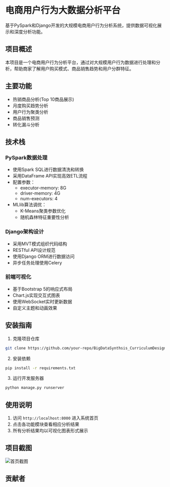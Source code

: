 # 电商用户行为大数据分析平台

基于PySpark和Django开发的大规模电商用户行为分析系统，提供数据可视化展示和深度分析功能。

## 项目概述

本项目是一个电商用户行为分析平台，通过对大规模用户行为数据进行处理和分析，帮助商家了解用户购买模式、商品销售趋势和用户分群特征。

## 主要功能

- 热销商品分析(Top 10商品展示)
- 月度购买趋势分析
- 用户行为聚类分析
- 商品销售预测
- 转化漏斗分析

## 技术栈

### PySpark数据处理
- 使用Spark SQL进行数据清洗和转换
- 采用DataFrame API实现高效ETL流程
- 配置参数：
  - executor-memory: 8G
  - driver-memory: 4G
  - num-executors: 4
- MLlib算法调优：
  - K-Means聚类参数优化
  - 随机森林特征重要性分析

### Django架构设计
- 采用MVT模式组织代码结构
- RESTful API设计规范
- 使用Django ORM进行数据访问
- 异步任务处理使用Celery

### 前端可视化
- 基于Bootstrap 5的响应式布局
- Chart.js实现交互式图表
- 使用WebSocket实时更新数据
- 自定义主题和动画效果

## 安装指南

1. 克隆项目仓库
```bash
git clone https://github.com/your-repo/BigDataSynthsis_CurriculumDesign.git
```

2. 安装依赖
```bash
pip install -r requirements.txt
```

3. 运行开发服务器
```bash
python manage.py runserver
```

## 使用说明

1. 访问 `http://localhost:8000` 进入系统首页
2. 点击各功能模块查看相应分析结果
3. 所有分析结果均以可视化图表形式展示

## 项目截图

![首页截图](static/images/screenshot.png)

## 贡献者